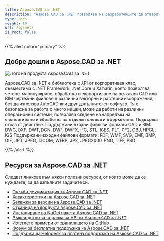 ```yaml
---
title: Aspose.CAD за .NET
description: "Aspose.CAD за .NET позволява на разработчиците да отварят, четат и обработват AutoCAD DWG, DXF, DWT и други CAD и BIM файлови формати, като: DGN, DWF, DWFX, IFC, STL, IGES, PLT, CF2, OBJ, HPGL, IGS."
type: docs
weight: 10
url: /bg/net/
is_root: false
---
```


{{% alert color="primary" %}}

## **Добре дошли в Aspose.CAD за .NET**

![Лого на продукта Aspose.CAD за .NET](/cad/_assets/home_1.png)

Aspose.CAD за .NET е библиотека с API от корпоративен клас, съвместима с .NET Framework, .Net Core и Xamarin, която позволява четене, манипулиране, обработка и експортиране на всякакви CAD или BIM чертежни файлове в различни векторни и растерни изображения, без да използва AutoCAD или друг допълнителен софтуер.
Тя е безопасна за работа с много нишки, може да работи на различни операционни системи, позволява следене на напредъка на експортиране и обработка на отделни слоеве и оформления. Поддържа отказ от действие.
Поддържани входни файлови формати CAD и BIM: DWG, DXF, DWT, DGN, DWF, DWFX, IFC, STL, IGES, PLT, CF2, OBJ, HPGL, IGS
Поддържани изходни файлови формати: PDF, WMF, SVG, EMF, BMP, GIF, JPG, JPEG, DICOM, WEBP, JP2, JPEG2000, PNG, TIFF, PSD

{{% /alert %}}

## **Ресурси за Aspose.CAD за .NET**

Следват линкове към някои полезни ресурси, от които може да се нуждаете, за да изпълните задачите си.

- [Онлайн документация за Aspose.CAD за .NET](/cad/net/)
- [Характеристики на Aspose.CAD за .NET](/cad/net/features/)
- [Бележки за версии на Aspose.CAD за .NET](https://releases.aspose.com/cad/net/release-notes/)
- [Страница на продукта Aspose.CAD за .NET](https://products.aspose.com/cad/net/)
- [Инсталиране на NuGet пакета Aspose.CAD за .NET](https://www.nuget.org/packages/Aspose.CAD/)
- [Ръководство за справка за API на Aspose.CAD за .NET](https://reference.aspose.com/cad/net)
- [Изтеглете примери от хранилището на GitHub](https://github.com/aspose-cad/Aspose.CAD-for-.NET)
- [Форум за безплатна поддръжка на Aspose.CAD за .NET](https://forum.aspose.com/c/cad/19)
- [Поддържаща Helpdesk за платена поддръжка на Aspose.CAD за .NET](https://helpdesk.aspose.com/)
